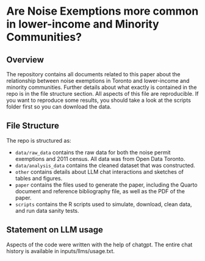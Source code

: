 # Are Noise Exemptions more common in lower-income and Minority Communities?

## Overview

The repository contains all documents related to this paper about the relationship between noise exemptions in Toronto and lower-income and minority communities. Further details about what exactly is contained in the repo is in the file structure section. All aspects of this file are reproducible. If you want to reproduce some results, you should take a look at the scripts folder first so you can download the data.


## File Structure

The repo is structured as:

-   `data/raw_data` contains the raw data for both the noise permit exemptions and 2011 census. All data was from Open Data Toronto.
-   `data/analysis_data` contains the cleaned dataset that was constructed.
-   `other` contains details about LLM chat interactions and sketches of tables and figures.
-   `paper` contains the files used to generate the paper, including the Quarto document and reference bibliography file, as well as the PDF of the paper. 
-   `scripts` contains the R scripts used to simulate, download, clean data, and run data sanity tests.


## Statement on LLM usage

Aspects of the code were written with the help of chatgpt. The entire chat history is available in inputs/llms/usage.txt.
